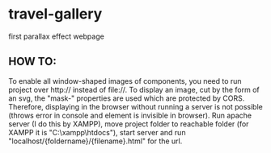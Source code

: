 # travel-gallery
first parallax effect webpage


## HOW TO:

To enable all window-shaped images of components, you need to run project over http:// instead of file://. To display an image, cut by the form of an svg, the "mask-" properties are used which are protected by CORS. Therefore, displaying in the browser without running a server is not possible (throws error in console and element is invisible in browser). Run apache server (I do this by XAMPP), move project folder to reachable folder (for XAMPP it is "C:\xampp\htdocs"), start server and run "localhost/{foldername}/{filename}.html" for the url.
